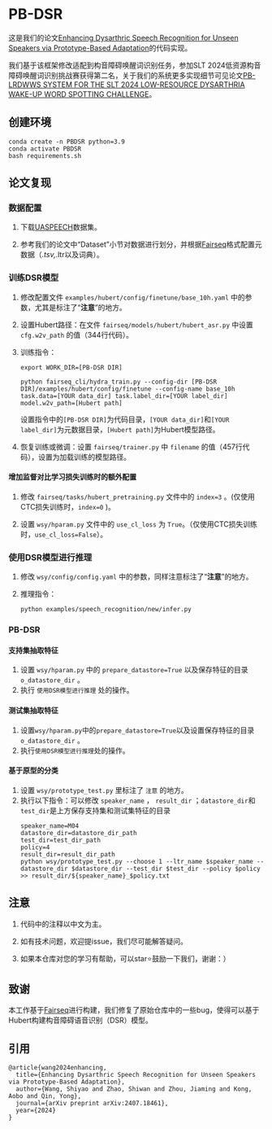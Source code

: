 # PB-DSR #
这是我们的论文[Enhancing Dysarthric Speech Recognition for Unseen Speakers via Prototype-Based Adaptation](https://arxiv.org/abs/2407.18461#)的代码实现。

我们基于该框架修改适配到构音障碍唤醒词识别任务，参加SLT 2024低资源构音障碍唤醒词识别挑战赛获得第二名，关于我们的系统更多实现细节可见论文[PB-LRDWWS SYSTEM FOR THE SLT 2024 LOW-RESOURCE DYSARTHRIA WAKE-UP WORD SPOTTING CHALLENGE](https://arxiv.org/abs/2409.04799)。

## 创建环境 ##
```
conda create -n PBDSR python=3.9
conda activate PBDSR
bash requirements.sh
```

## 论文复现 ##
### 数据配置 ###
1. 下载[UASPEECH](https://www.isca-archive.org/interspeech_2008/kim08c_interspeech.pdf)数据集。

2. 参考我们的论文中“Dataset”小节对数据进行划分，并根据[Fairseq](https://github.com/facebookresearch/fairseq)格式配置元数据（*.tsv,*.ltr以及词典）。

### 训练DSR模型 ###
1. 修改配置文件 ```examples/hubert/config/finetune/base_10h.yaml``` 中的参数，尤其是标注了“**注意**”的地方。

2. 设置Hubert路径：在文件 ```fairseq/models/hubert/hubert_asr.py``` 中设置 ```cfg.w2v_path``` 的值（344行代码）。

3. 训练指令：
    ```
    export WORK_DIR=[PB-DSR DIR]

    python fairseq_cli/hydra_train.py --config-dir [PB-DSR DIR]/examples/hubert/config/finetune --config-name base_10h task.data=[YOUR data_dir] task.label_dir=[YOUR label_dir] model.w2v_path=[Hubert path]
    ```
    设置指令中的```[PB-DSR DIR]```为代码目录，```[YOUR data_dir]```和```[YOUR label_dir]```为元数据目录，```[Hubert path]```为Hubert模型路径。

4. 恢复训练或微调：设置 ```fairseq/trainer.py``` 中 ```filename``` 的值（457行代码），设置为加载训练的模型路径。

#### 增加监督对比学习损失训练时的额外配置 ####
1. 修改 ```fairseq/tasks/hubert_pretraining.py``` 文件中的 ```index=3``` 。(仅使用CTC损失训练时，```index=0``` )。

2. 设置 ```wsy/hparam.py``` 文件中的 ```use_cl_loss``` 为 ```True```。（仅使用CTC损失训练时，```use_cl_loss=False```）。

### 使用DSR模型进行推理 ###
1. 修改 ```wsy/config/config.yaml``` 中的参数，同样注意标注了“**注意**”的地方。

2. 推理指令：
    ```
    python examples/speech_recognition/new/infer.py
    ```

### PB-DSR ###
#### 支持集抽取特征 ####
1. 设置 ```wsy/hparam.py``` 中的 ```prepare_datastore=True``` 以及保存特征的目录 ```o_datastore_dir``` 。
2. 执行 ```使用DSR模型进行推理``` 处的操作。

#### 测试集抽取特征 ####
1. 设置```wsy/hparam.py```中的```prepare_datastore=True```以及设置保存特征的目录```o_datastore_dir``` 。
2. 执行```使用DSR模型进行推理```处的操作。

#### 基于原型的分类 ####
1. 设置 ```wsy/prototype_test.py``` 里标注了 ```注意``` 的地方。
2. 执行以下指令：可以修改 ```speaker_name``` ， ```result_dir``` ；```datastore_dir```和```test_dir```是上方保存支持集和测试集特征的目录
    ```
    speaker_name=M04 
    datastore_dir=datastore_dir_path
    test_dir=test_dir_path
    policy=4
    result_dir=result_dir_path
    python wsy/prototype_test.py --choose 1 --ltr_name $speaker_name --datastore_dir $datastore_dir --test_dir $test_dir --policy $policy >> result_dir/${speaker_name}_$policy.txt
    ```

## 注意 ##
1. 代码中的注释以中文为主。

2. 如有技术问题，欢迎提issue，我们尽可能解答疑问。

3. 如果本仓库对您的学习有帮助，可以star⭐鼓励一下我们，谢谢：）

## 致谢 ##
本工作基于[Fairseq](https://github.com/facebookresearch/fairseq)进行构建，我们修复了原始仓库中的一些bug，使得可以基于Hubert构建构音障碍语音识别（DSR）模型。

## 引用 ##
```
@article{wang2024enhancing,
  title={Enhancing Dysarthric Speech Recognition for Unseen Speakers via Prototype-Based Adaptation},
  author={Wang, Shiyao and Zhao, Shiwan and Zhou, Jiaming and Kong, Aobo and Qin, Yong},
  journal={arXiv preprint arXiv:2407.18461},
  year={2024}
}
```